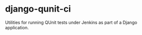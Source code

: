 django-qunit-ci
===============

Utilities for running QUnit tests under Jenkins as part of a Django application.